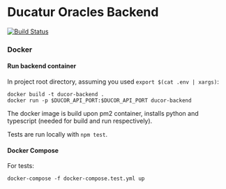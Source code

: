 # Ducatur Oracles Backend

[![Build Status](https://travis-ci.org/DucaturFw/ducor-backend.svg?branch=master)](https://travis-ci.org/DucaturFw/ducor-backend)

### Docker

#### Run backend container

In project root directory, assuming you used `export $(cat .env | xargs)`:

    docker build -t ducor-backend .  
    docker run -p $DUCOR_API_PORT:$DUCOR_API_PORT ducor-backend

The docker image is build upon pm2 container, installs python and typescript (needed for build and run respectively).

Tests are run locally with `npm test`.

#### Docker Compose

For tests:

    docker-compose -f docker-compose.test.yml up
